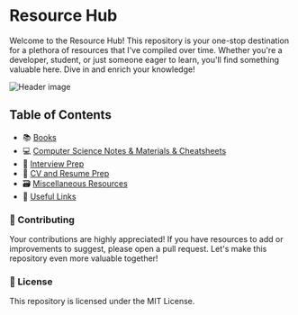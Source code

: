 # Resource Hub
Welcome to the Resource Hub! This repository is your one-stop destination for a plethora of resources that I've compiled over time. Whether you're a developer, student, or just someone eager to learn, you'll find something valuable here. Dive in and enrich your knowledge!

![Header image](https://www.promptcloud.com/wp-content/uploads/2017/10/sources-of-data-collection.png)

## Table of Contents
- 📚 [Books](https://github.com/MohamedGalal-2/Resources/tree/main/Books)
- 💻 [Computer Science Notes & Materials & Cheatsheets](https://github.com/MohamedGalal-2/Resources/tree/main/Computer%20Science)
- 💼 [Interview Prep](https://github.com/MohamedGalal-2/Resources/tree/main/Interview%20Prep)
- 📰 [CV and Resume Prep](https://github.com/MohamedGalal-2/Resources/tree/main/CV%20Writing)
- 🗃️ [Miscellaneous Resources](https://github.com/MohamedGalal-2/Resources/tree/main/Miscellaneous%20Resources)
- 🔗 [Useful Links](https://github.com/MohamedGalal-2/Resources/blob/main/Useful_Material.md)


### 🤝 Contributing
Your contributions are highly appreciated! If you have resources to add or improvements to suggest, please open a pull request. Let's make this repository even more valuable together!

### 📜 License
This repository is licensed under the MIT License.



